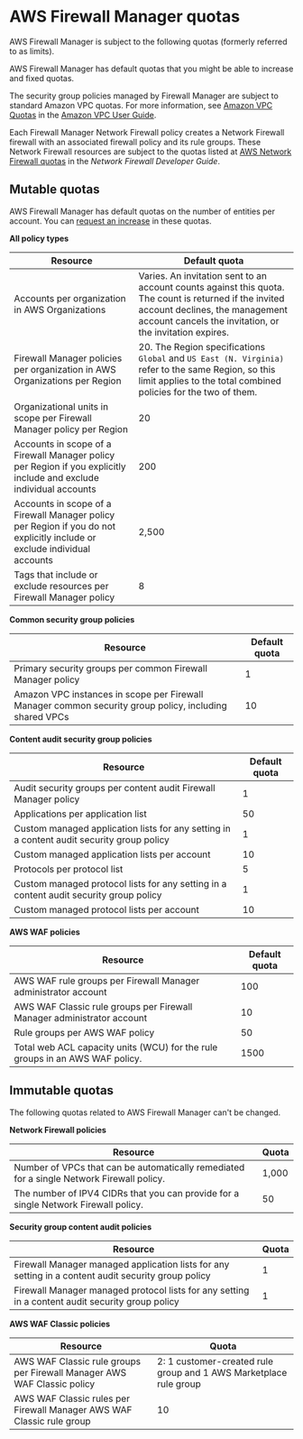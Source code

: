 # AWS Firewall Manager quotas<a name="fms-limits"></a>

AWS Firewall Manager is subject to the following quotas \(formerly referred to as limits\)\. 

AWS Firewall Manager has default quotas that you might be able to increase and fixed quotas\.

The security group policies managed by Firewall Manager are subject to standard Amazon VPC quotas\. For more information, see [Amazon VPC Quotas](https://docs.aws.amazon.com/vpc/latest/userguide/amazon-vpc-limits.html) in the [Amazon VPC User Guide](https://docs.aws.amazon.com/vpc/latest/userguide/)\. 

Each Firewall Manager Network Firewall policy creates a Network Firewall firewall with an associated firewall policy and its rule groups\. These Network Firewall resources are subject to the quotas listed at [AWS Network Firewall quotas](https://docs.aws.amazon.com/network-firewall/latest/developerguide/quotas.html) in the *Network Firewall Developer Guide*\. 

## Mutable quotas<a name="fms-limits-mutable"></a>

AWS Firewall Manager has default quotas on the number of entities per account\. You can [request an increase](https://console.aws.amazon.com/support/home#/case/create?issueType=service-limit-increase&limitType=service-code-waf) in these quotas\.


**All policy types**  

| Resource | Default quota | 
| --- | --- | 
| Accounts per organization in AWS Organizations | Varies\. An invitation sent to an account counts against this quota\. The count is returned if the invited account declines, the management account cancels the invitation, or the invitation expires\. | 
| Firewall Manager policies per organization in AWS Organizations per Region | 20\. The Region specifications `Global` and `US East (N. Virginia)` refer to the same Region, so this limit applies to the total combined policies for the two of them\.  | 
| Organizational units in scope per Firewall Manager policy per Region | 20  | 
| Accounts in scope of a Firewall Manager policy per Region if you explicitly include and exclude individual accounts | 200  | 
| Accounts in scope of a Firewall Manager policy per Region if you do not explicitly include or exclude individual accounts | 2,500  | 
|  Tags that include or exclude resources per Firewall Manager policy  | 8 | 


**Common security group policies**  

| Resource | Default quota | 
| --- | --- | 
| Primary security groups per common Firewall Manager policy | 1 | 
| Amazon VPC instances in scope per Firewall Manager common security group policy, including shared VPCs | 10 | 


**Content audit security group policies**  

| Resource | Default quota | 
| --- | --- | 
| Audit security groups per content audit Firewall Manager policy | 1 | 
| Applications per application list | 50 | 
| Custom managed application lists for any setting in a content audit security group policy | 1 | 
| Custom managed application lists per account | 10 | 
| Protocols per protocol list | 5 | 
| Custom managed protocol lists for any setting in a content audit security group policy | 1 | 
| Custom managed protocol lists per account | 10 | 


**AWS WAF policies**  

| Resource | Default quota | 
| --- | --- | 
| AWS WAF rule groups per Firewall Manager administrator account | 100 | 
| AWS WAF Classic rule groups per Firewall Manager administrator account | 10 | 
| Rule groups per AWS WAF policy | 50 | 
| Total web ACL capacity units \(WCU\) for the rule groups in an AWS WAF policy\. | 1500 | 

## Immutable quotas<a name="fms-limits-immutable"></a>

The following quotas related to AWS Firewall Manager can't be changed\.


**Network Firewall policies**  

| Resource | Quota | 
| --- | --- | 
|  Number of VPCs that can be automatically remediated for a single Network Firewall policy\.  | 1,000 | 
|  The number of IPV4 CIDRs that you can provide for a single Network Firewall policy\.  | 50 | 


**Security group content audit policies**  

| Resource | Quota | 
| --- | --- | 
| Firewall Manager managed application lists for any setting in a content audit security group policy | 1 | 
| Firewall Manager managed protocol lists for any setting in a content audit security group policy | 1 | 


**AWS WAF Classic policies**  

| Resource | Quota | 
| --- | --- | 
| AWS WAF Classic rule groups per Firewall Manager AWS WAF Classic policy | 2: 1 customer\-created rule group and 1 AWS Marketplace rule group | 
| AWS WAF Classic rules per Firewall Manager AWS WAF Classic rule group | 10 | 